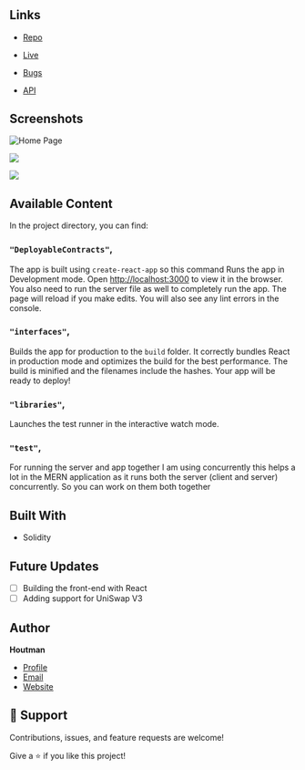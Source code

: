 <h1 align="center"><project-name></h1>

<p align="center"><project-description></p>

## Links

- [Repo](https://github.com/Rohit19060/<project-name> "<project-name> Repo")

- [Live](<Homepage url> "Live View")

- [Bugs](https://github.com/Rohit19060/<project-name>/issues "Issues Page")

- [API](<API Link> "API")

## Screenshots

![Home Page](/screenshots/1.png "Home Page")

![](/screenshots/2.png)

![](/screenshots/3.png)

## Available Content

In the project directory, you can find:

### `"DeployableContracts"`,

The app is built using `create-react-app` so this command Runs the app in Development mode. Open [http://localhost:3000](http://localhost:3000) to view it in the browser. You also need to run the server file as well to completely run the app. The page will reload if you make edits.
You will also see any lint errors in the console.

### `"interfaces"`,

Builds the app for production to the `build` folder. It correctly bundles React in production mode and optimizes the build for the best performance. The build is minified and the filenames include the hashes. Your app will be ready to deploy!

### `"libraries"`,

Launches the test runner in the interactive watch mode.

### `"test"`,

For running the server and app together I am using concurrently this helps a lot in the MERN application as it runs both the server (client and server) concurrently. So you can work on them both together

## Built With

- Solidity

## Future Updates

- [ ] Building the front-end with React
- [ ] Adding support for UniSwap V3

## Author

**Houtman**

- [Profile](https://github.com/houtmen "Houtman")
- [Email](mailto:houtman80@gmail.com?subject=Hi "Hi!")
- [Website](https://kingtechnologies.in "Welcome")

## 🤝 Support

Contributions, issues, and feature requests are welcome!

Give a ⭐️ if you like this project!
